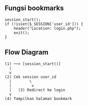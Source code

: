 ## Fungsi bookmarks

```
session_start();
if (!isset($_SESSION['user_id'])) {
    header("Location: login.php");
    exit();
}
```
## Flow Diagram
```
(1) ──> [session_start()]
  |
  v
(2) Cek session user_id
  |        \
  |         v
  |   (3) Redirect ke login
  v
(4) Tampilkan halaman bookmark
